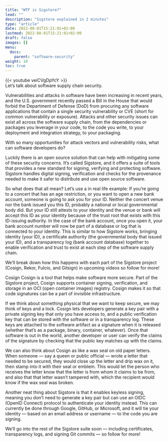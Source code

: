 ```yaml
---
title: "WTF is Sigstore?"
lead: ""
description: "Sigstore explained in 2 minutes"
type: "article"
date: 2022-08-01T15:21:01+02:00
lastmod: 2022-08-01T15:21:01+02:00
draft: false
images: []
menu:
  docs:
    parent: "software-security"
weight: 10
toc: true
---
```


{{< youtube veiCVgDpYcY >}}
<br>
Let’s talk about software supply chain security. 

Vulnerabilities and attacks in software have been increasing in recent years, and the U.S. government recently passed a Bill in the House that would forbid the Department of Defense (DoD) from procuring any software applications that contain a single security vulnerability or CVE (short for common vulnerability or exposure). Attacks and other security issues can exist all across the software supply chain, from the dependencies or packages you leverage in your code, to the code you write, to your deployment and integration strategy, to your packaging. 

With so many opportunities for attack vectors and vulnerability risks, what can software developers do?

Luckily there is an open source solution that can help with mitigating some of these security concerns. It’s called Sigstore, and it offers a suite of tools that provides a new standard for signing, verifying and protecting software. Sigstore handles digital signing, verification and checks for the provenance needed to make it safer to distribute and use open source software.

So what does that all mean? Let’s use a in real life example:
If you’re going to a concert that has an age restriction, or you want to open a new bank account, someone is going to ask you for your ID. Neither the concert venue nor the bank issued you this ID, probably a national or local governmental body did. But your ID still attests to your identity and the venue or bank will accept this ID as your identity because of the trust root that exists with this ID-issuing authority. In the case of the bank account, once you open it, your bank account number will now be part of a database or log that is connected to your identity. This is similar to how Sigstore works, bringing identity (your ID), a certificate authority (the governmental body that issued your ID), and a transparency log (bank account database) together to enable verification and trust to exist at each step of the software supply chain.

We’ll break down how this happens with each part of the Sigstore project (Cosign, Rekor, Fulcio, and Gitsign) in upcoming videos so follow for more!

Cosign
Cosign is a tool that helps make software more secure. Part of the Sigstore project, Cosign supports container signing, verification, and storage in an OCI (open container images) registry. Cosign makes it so that code signatures can be a part of invisible infrastructure.

If we think about something physical that we want to keep secure, we may think of keys and a lock. Cosign lets developers generate a key pair with a private signing key that only you have access to, and a public verification key that can be stored with the software or in a transparency log. These keys are attached to the software artifact as a signature when it is released (whether that’s as a package, binary, container, whatever). Once that software is out in the world, another developer or user can verify the claims of the signature by checking that the public key matches up with the claims. 

We can also think about Cosign as like a wax seal on old paper letters. When someone — say a queen or public official — wrote a letter that needed to be secured, they would close up the letter and drip wax on it, then stamp into it with their seal or emblem. This would let the person who receives the letter know that the letter is from whom it claims to be from, and also that that letter wasn’t tampered with, which the recipient would know if the wax seal was broken. 

Another neat thing about Sigstore is that it enables keyless signing, meaning you don’t need to generate a key pair but can use an OIDC (OpenID Connect) protocol to authenticate your identity instead. This can currently be done through Google, GitHub, or Microsoft, and it will tie your identity — based on an email address or username — to the code you are signing.

We’ll go into the rest of the Sigstore suite soon — including certificates, transparency logs, and signing Git commits — so follow for more!
